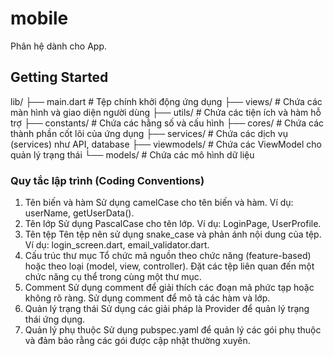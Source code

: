 # mobile

Phân hệ dành cho App.

## Getting Started
lib/
├── main.dart                  # Tệp chính khởi động ứng dụng
├── views/                     # Chứa các màn hình và giao diện người dùng
├── utils/                     # Chứa các tiện ích và hàm hỗ trợ
├── constants/                 # Chứa các hằng số và cấu hình
├── cores/                     # Chứa các thành phần cốt lõi của ứng dụng
├── services/              # Chứa các dịch vụ (services) như API, database
├── viewmodels/                # Chứa các ViewModel cho quản lý trạng thái
└── models/                    # Chứa các mô hình dữ liệu

### Quy tắc lập trình (Coding Conventions)
1. Tên biến và hàm
    Sử dụng camelCase cho tên biến và hàm.
    Ví dụ: userName, getUserData().
2. Tên lớp
    Sử dụng PascalCase cho tên lớp.
    Ví dụ: LoginPage, UserProfile.
3. Tên tệp
    Tên tệp nên sử dụng snake_case và phản ánh nội dung của tệp.
    Ví dụ: login_screen.dart, email_validator.dart.
4. Cấu trúc thư mục
    Tổ chức mã nguồn theo chức năng (feature-based) hoặc theo loại (model, view, controller).
    Đặt các tệp liên quan đến một chức năng cụ thể trong cùng một thư mục.
5. Comment
    Sử dụng comment để giải thích các đoạn mã phức tạp hoặc không rõ ràng.
    Sử dụng comment để mô tả các hàm và lớp.
6. Quản lý trạng thái
    Sử dụng các giải pháp là Provider để quản lý trạng thái ứng dụng.
7. Quản lý phụ thuộc
    Sử dụng pubspec.yaml để quản lý các gói phụ thuộc và đảm bảo rằng các gói được cập nhật thường xuyên.